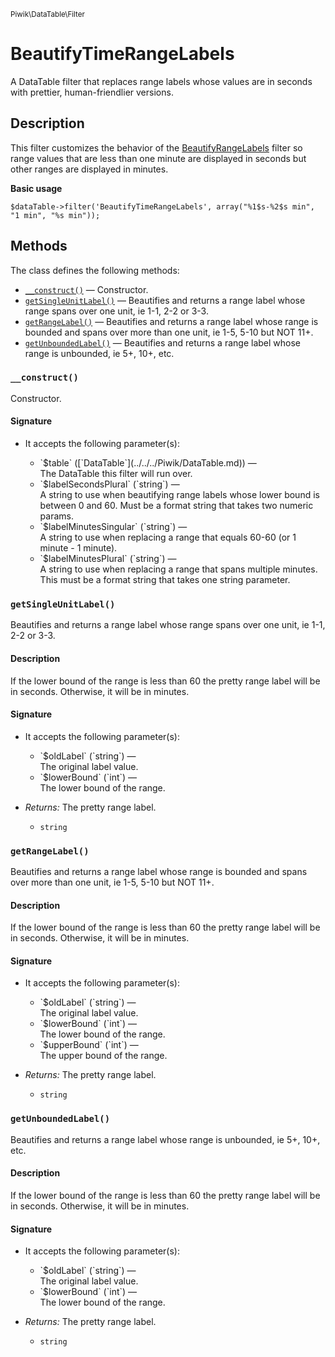<small>Piwik\DataTable\Filter</small>

BeautifyTimeRangeLabels
=======================

A DataTable filter that replaces range labels whose values are in seconds with prettier, human-friendlier versions.

Description
-----------

This filter customizes the behavior of the [BeautifyRangeLabels](#) filter
so range values that are less than one minute are displayed in seconds but
other ranges are displayed in minutes.

**Basic usage**

    $dataTable->filter('BeautifyTimeRangeLabels', array("%1$s-%2$s min", "1 min", "%s min"));

Methods
-------

The class defines the following methods:

- [`__construct()`](#__construct) &mdash; Constructor.
- [`getSingleUnitLabel()`](#getsingleunitlabel) &mdash; Beautifies and returns a range label whose range spans over one unit, ie 1-1, 2-2 or 3-3.
- [`getRangeLabel()`](#getrangelabel) &mdash; Beautifies and returns a range label whose range is bounded and spans over more than one unit, ie 1-5, 5-10 but NOT 11+.
- [`getUnboundedLabel()`](#getunboundedlabel) &mdash; Beautifies and returns a range label whose range is unbounded, ie 5+, 10+, etc.

<a name="__construct" id="__construct"></a>
<a name="__construct" id="__construct"></a>
### `__construct()`

Constructor.

#### Signature

-  It accepts the following parameter(s):

   <ul>
   <li>
      <div markdown="1" class="parameter">
      `$table` ([`DataTable`](../../../Piwik/DataTable.md)) &mdash;

      <div markdown="1" class="param-desc"> The DataTable this filter will run over.</div>

      <div style="clear:both;"/>

      </div>
   </li>
   <li>
      <div markdown="1" class="parameter">
      `$labelSecondsPlural` (`string`) &mdash;

      <div markdown="1" class="param-desc"> A string to use when beautifying range labels whose lower bound is between 0 and 60. Must be a format string that takes two numeric params.</div>

      <div style="clear:both;"/>

      </div>
   </li>
   <li>
      <div markdown="1" class="parameter">
      `$labelMinutesSingular` (`string`) &mdash;

      <div markdown="1" class="param-desc"> A string to use when replacing a range that equals 60-60 (or 1 minute - 1 minute).</div>

      <div style="clear:both;"/>

      </div>
   </li>
   <li>
      <div markdown="1" class="parameter">
      `$labelMinutesPlural` (`string`) &mdash;

      <div markdown="1" class="param-desc"> A string to use when replacing a range that spans multiple minutes. This must be a format string that takes one string parameter.</div>

      <div style="clear:both;"/>

      </div>
   </li>
   </ul>

<a name="getsingleunitlabel" id="getsingleunitlabel"></a>
<a name="getSingleUnitLabel" id="getSingleUnitLabel"></a>
### `getSingleUnitLabel()`

Beautifies and returns a range label whose range spans over one unit, ie 1-1, 2-2 or 3-3.

#### Description

If the lower bound of the range is less than 60 the pretty range label
will be in seconds. Otherwise, it will be in minutes.

#### Signature

-  It accepts the following parameter(s):

   <ul>
   <li>
      <div markdown="1" class="parameter">
      `$oldLabel` (`string`) &mdash;

      <div markdown="1" class="param-desc"> The original label value.</div>

      <div style="clear:both;"/>

      </div>
   </li>
   <li>
      <div markdown="1" class="parameter">
      `$lowerBound` (`int`) &mdash;

      <div markdown="1" class="param-desc"> The lower bound of the range.</div>

      <div style="clear:both;"/>

      </div>
   </li>
   </ul>
- _Returns:_ The pretty range label.
    - `string`

<a name="getrangelabel" id="getrangelabel"></a>
<a name="getRangeLabel" id="getRangeLabel"></a>
### `getRangeLabel()`

Beautifies and returns a range label whose range is bounded and spans over more than one unit, ie 1-5, 5-10 but NOT 11+.

#### Description

If the lower bound of the range is less than 60 the pretty range label
will be in seconds. Otherwise, it will be in minutes.

#### Signature

-  It accepts the following parameter(s):

   <ul>
   <li>
      <div markdown="1" class="parameter">
      `$oldLabel` (`string`) &mdash;

      <div markdown="1" class="param-desc"> The original label value.</div>

      <div style="clear:both;"/>

      </div>
   </li>
   <li>
      <div markdown="1" class="parameter">
      `$lowerBound` (`int`) &mdash;

      <div markdown="1" class="param-desc"> The lower bound of the range.</div>

      <div style="clear:both;"/>

      </div>
   </li>
   <li>
      <div markdown="1" class="parameter">
      `$upperBound` (`int`) &mdash;

      <div markdown="1" class="param-desc"> The upper bound of the range.</div>

      <div style="clear:both;"/>

      </div>
   </li>
   </ul>
- _Returns:_ The pretty range label.
    - `string`

<a name="getunboundedlabel" id="getunboundedlabel"></a>
<a name="getUnboundedLabel" id="getUnboundedLabel"></a>
### `getUnboundedLabel()`

Beautifies and returns a range label whose range is unbounded, ie 5+, 10+, etc.

#### Description

If the lower bound of the range is less than 60 the pretty range label
will be in seconds. Otherwise, it will be in minutes.

#### Signature

-  It accepts the following parameter(s):

   <ul>
   <li>
      <div markdown="1" class="parameter">
      `$oldLabel` (`string`) &mdash;

      <div markdown="1" class="param-desc"> The original label value.</div>

      <div style="clear:both;"/>

      </div>
   </li>
   <li>
      <div markdown="1" class="parameter">
      `$lowerBound` (`int`) &mdash;

      <div markdown="1" class="param-desc"> The lower bound of the range.</div>

      <div style="clear:both;"/>

      </div>
   </li>
   </ul>
- _Returns:_ The pretty range label.
    - `string`

